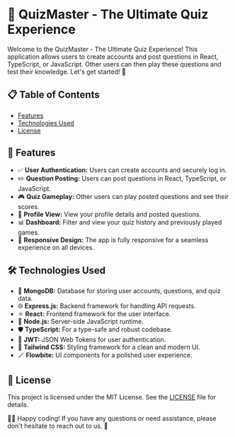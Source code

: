 # 🚀 QuizMaster - The Ultimate Quiz Experience

Welcome to the QuizMaster - The Ultimate Quiz Experience! This application allows users to create accounts and post questions in React, TypeScript, or JavaScript. Other users can then play these questions and test their knowledge. Let's get started! 🌟

## 📋 Table of Contents

- [Features](#-features)
- [Technologies Used](#-technologies-used)
- [License](#-license)

## 🚀 Features

- ✅ **User Authentication:** Users can create accounts and securely log in.
- ✏️ **Question Posting:** Users can post questions in React, TypeScript, or JavaScript.
- 🎮 **Quiz Gameplay:** Other users can play posted questions and see their scores.
- 👤 **Profile View:** View your profile details and posted questions.
- 📊 **Dashboard:** Filter and view your quiz history and previously played games.
- 📱 **Responsive Design:** The app is fully responsive for a seamless experience on all devices.

## 🛠️ Technologies Used

- 💾 **MongoDB:** Database for storing user accounts, questions, and quiz data.
- 🌐 **Express.js:** Backend framework for handling API requests.
- ⚛️ **React:** Frontend framework for the user interface.
- 🚀 **Node.js:** Server-side JavaScript runtime.
- 🛡️ **TypeScript:** For a type-safe and robust codebase.
- 🔑 **JWT:** JSON Web Tokens for user authentication.
- 🎨 **Tailwind CSS:** Styling framework for a clean and modern UI.
- 🪄 **Flowbite:** UI components for a polished user experience.

## 📄 License

This project is licensed under the MIT License. See the [LICENSE](LICENSE) file for details.

👩‍💻 Happy coding! If you have any questions or need assistance, please don't hesitate to reach out to us. 🙌
